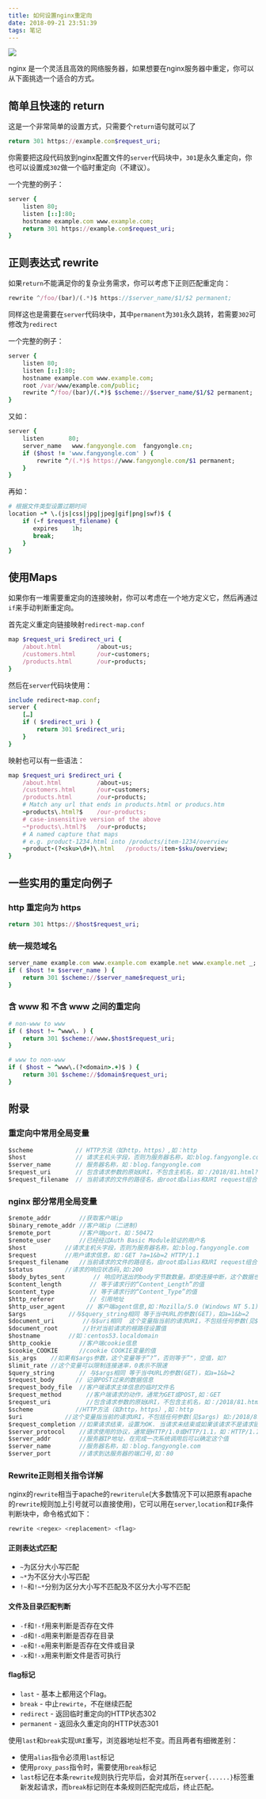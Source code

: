 ```yaml
---
title: 如何设置nginx重定向
date: 2018-09-21 23:51:39
tags: 笔记
---
```


![](/images/roadblock.jpg)

nginx 是一个灵活且高效的网络服务器，如果想要在nginx服务器中重定，你可以从下面挑选一个适合的方式。

## 简单且快速的 return

这是一个非常简单的设置方式，只需要个`return`语句就可以了
```ruby
return 301 https://example.com$request_uri;
```
你需要把这段代码放到nginx配置文件的`server`代码块中，`301`是永久重定向，你也可以设置成`302`做一个临时重定向（不建议）。

一个完整的例子：
```ruby
server {
    listen 80;
    listen [::]:80;
    hostname example.com www.example.com;
    return 301 https://example.com$request_uri;
}
```

## 正则表达式 rewrite

如果`return`不能满足你的复杂业务需求，你可以考虑下正则匹配重定向：
```javascript
rewrite ^/foo/(bar)/(.*)$ https://$server_name/$1/$2 permanent;
```
同样这也是需要在`server`代码块中，其中`permanent`为`301`永久跳转，若需要`302`可修改为`redirect`

一个完整的例子：
```ruby
server {
    listen 80;
    listen [::]:80;
    hostname example.com www.example.com;
    root /var/www/example.com/public;
    rewrite ^/foo/(bar)/(.*)$ $scheme://$server_name/$1/$2 permanent;
}
```
又如：
```ruby
server {
    listen       80;
    server_name   www.fangyongle.com  fangyongle.cn;
    if ($host != 'www.fangyongle.com' ) { 
        rewrite ^/(.*)$ https://www.fangyongle.com/$1 permanent; 
    } 
}
```
再如：
```ruby
# 根据文件类型设置过期时间
location ~* \.(js|css|jpg|jpeg|gif|png|swf)$ {
    if (-f $request_filename) {
       expires    1h;
       break;
    }
}
```

## 使用Maps

如果你有一堆需要重定向的连接映射，你可以考虑在一个地方定义它，然后再通过`if`来手动判断重定向。

首先定义重定向链接映射`redirect-map.conf`
```ruby
map $request_uri $redirect_uri {
    /about.html          /about-us;
    /customers.html      /our-customers;
    /products.html       /our-products;
}
```
然后在`server`代码块使用：
```ruby
include redirect-map.conf;
server {
    […]
    if ( $redirect_uri ) {
        return 301 $redirect_uri;
    }
}
```

映射也可以有一些语法：
```ruby
map $request_uri $redirect_uri {
    /about.html          /about-us;
    /customers.html      /our-customers;
    /products.html       /our-products;
    # Match any url that ends in products.html or producs.htm
    ~products\.html?$    /our-products;
    # case-insensitive version of the above
    ~*products\.html?$   /our-products;
    # A named capture that maps
    # e.g. product-1234.html into /products/item-1234/overview
    ~product-(?<sku>\d+)\.html   /products/item-$sku/overview;
}
```

## 一些实用的重定向例子

### http 重定向为 https
```ruby
return 301 https://$host$request_uri;
```

### 统一规范域名
```ruby
server_name example.com www.example.com example.net www.example.net _;
if ( $host != $server_name ) {
    return 301 $scheme://$server_name$request_uri;
}
```

### 含 www 和 不含 www 之间的重定向
```ruby
# non-www to www
if ( $host !~ ^www\. ) {
    return 301 $scheme://www.$host$request_uri;
}
```
```ruby
# www to non-www
if ( $host ~ ^www\.(?<domain>.+)$ ) {
    return 301 $scheme://$domain$request_uri;
}
```

## 附录

### 重定向中常用全局变量

```javascript
$scheme		       // HTTP方法（如http，https）,如：http
$host			   // 请求主机头字段，否则为服务器名称，如:blog.fangyongle.com
$server_name	   // 服务器名称，如：blog.fangyongle.com
$request_uri	   // 包含请求参数的原始URI，不包含主机名，如：/2018/81.html?a=1&b=2
$request_filename  // 当前请求的文件的路径名，由root或alias和URI request组合而成，如：/2013/81.html
```

### nginx 部分常用全局变量
```javascript
$remote_addr		//获取客户端ip
$binary_remote_addr	//客户端ip（二进制)
$remote_port		//客户端port，如：50472
$remote_user		//已经经过Auth Basic Module验证的用户名
$host			//请求主机头字段，否则为服务器名称，如:blog.fangyongle.com
$request		//用户请求信息，如：GET ?a=1&b=2 HTTP/1.1
$request_filename	//当前请求的文件的路径名，由root或alias和URI request组合而成，如：/2013/81.html
$status			//请求的响应状态码,如:200
$body_bytes_sent        // 响应时送出的body字节数数量。即使连接中断，这个数据也是精确的,如：40
$content_length	       // 等于请求行的“Content_Length”的值
$content_type	       // 等于请求行的“Content_Type”的值
$http_referer	       // 引用地址
$http_user_agent      // 客户端agent信息,如：Mozilla/5.0 (Windows NT 5.1) AppleWebKit/537.36 (KHTML, like Gecko) Chrome/29.0.1547.76 Safari/537.36
$args		     //与$query_string相同 等于当中URL的参数(GET)，如a=1&b=2
$document_uri	     //与$uri相同  这个变量指当前的请求URI，不包括任何参数(见$args) 如:/2018/81.html
$document_root	     //针对当前请求的根路径设置值
$hostname	     //如：centos53.localdomain
$http_cookie	    //客户端cookie信息
$cookie_COOKIE	    //cookie COOKIE变量的值
$is_args	//如果有$args参数，这个变量等于”?”，否则等于”"，空值，如?
$limit_rate	//这个变量可以限制连接速率，0表示不限速
$query_string	    // 与$args相同 等于当中URL的参数(GET)，如a=1&b=2
$request_body	   // 记录POST过来的数据信息
$request_body_file	//客户端请求主体信息的临时文件名
$request_method	      //客户端请求的动作，通常为GET或POST,如：GET
$request_uri	      //包含请求参数的原始URI，不包含主机名，如：/2018/81.html?a=1&b=2
$scheme		       //HTTP方法（如http，https）,如：http
$uri			//这个变量指当前的请求URI，不包括任何参数(见$args) 如:/2018/81.html
$request_completion	//如果请求结束，设置为OK. 当请求未结束或如果该请求不是请求链串的最后一个时，为空(Empty)，如：OK
$server_protocol	//请求使用的协议，通常是HTTP/1.0或HTTP/1.1，如：HTTP/1.1
$server_addr		//服务器IP地址，在完成一次系统调用后可以确定这个值
$server_name		//服务器名称，如：blog.fangyongle.com
$server_port		//请求到达服务器的端口号,如：80
```

### Rewrite正则相关指令详解

nginx的`rewrite`相当于apache的`rewriterule`(大多数情况下可以把原有apache的`rewrite`规则加上引号就可以直接使用)，它可以用在`server`,`location`和`IF`条件判断块中，命令格式如下：
```javascript
rewrite <regex> <replacement> <flag>
```
#### 正则表达式匹配

* `~`为区分大小写匹配
* `~*`为不区分大小写匹配
* `!~`和`!~*`分别为区分大小写不匹配及不区分大小写不匹配

#### 文件及目录匹配判断

* `-f`和`!-f`用来判断是否存在文件
* `-d`和`!-d`用来判断是否存在目录
* `-e`和`!-e`用来判断是否存在文件或目录
* `-x`和`!-x`用来判断文件是否可执行

#### flag标记

* `last` - 基本上都用这个Flag。
* `break` - 中止`rewirte`，不在继续匹配
* `redirect` - 返回临时重定向的HTTP状态302
* `permanent` - 返回永久重定向的HTTP状态301

使用`last`和`break`实现`URI`重写，浏览器地址栏不变。而且两者有细微差别：

* 使用`alias`指令必须用`last`标记
* 使用`proxy_pass`指令时，需要使用`break`标记
* `last`标记在本条`rewrite`规则执行完毕后，会对其所在`server{......}`标签重新发起请求，而`break`标记则在本条规则匹配完成后，终止匹配。 
